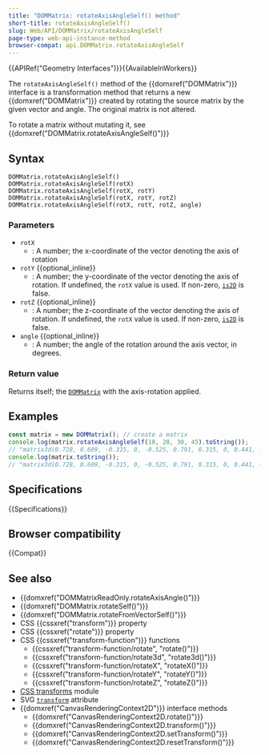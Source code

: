 ```yaml
---
title: "DOMMatrix: rotateAxisAngleSelf() method"
short-title: rotateAxisAngleSelf()
slug: Web/API/DOMMatrix/rotateAxisAngleSelf
page-type: web-api-instance-method
browser-compat: api.DOMMatrix.rotateAxisAngleSelf
---
```


{{APIRef("Geometry Interfaces")}}{{AvailableInWorkers}}

The `rotateAxisAngleSelf()` method of the {{domxref("DOMMatrix")}} interface is a transformation method that returns a new {{domxref("DOMMatrix")}} created by rotating the source matrix by the given vector and angle. The original matrix is not altered.

To rotate a matrix without mutating it, see {{domxref("DOMMatrix.rotateAxisAngleSelf()")}}

## Syntax

```js-nolint
DOMMatrix.rotateAxisAngleSelf()
DOMMatrix.rotateAxisAngleSelf(rotX)
DOMMatrix.rotateAxisAngleSelf(rotX, rotY)
DOMMatrix.rotateAxisAngleSelf(rotX, rotY, rotZ)
DOMMatrix.rotateAxisAngleSelf(rotX, rotY, rotZ, angle)
```

### Parameters

- `rotX`
  - : A number; the x-coordinate of the vector denoting the axis of rotation
- `rotY` {{optional_inline}}
  - : A number; the y-coordinate of the vector denoting the axis of rotation. If undefined, the `rotX` value is used. If non-zero, [`is2D`](/en-US/docs/Web/API/DOMMatrix#is2d) is false.
- `rotZ` {{optional_inline}}
  - : A number; the z-coordinate of the vector denoting the axis of rotation. If undefined, the `rotX` value is used. If non-zero, [`is2D`](/en-US/docs/Web/API/DOMMatrix#is2d) is false.
- `angle` {{optional_inline}}
  - : A number; the angle of the rotation around the axis vector, in degrees.

### Return value

Returns itself; the [`DOMMatrix`](/en-US/docs/Web/API/DOMMatrix) with the axis-rotation applied.

## Examples

```js
const matrix = new DOMMatrix(); // create a matrix
console.log(matrix.rotateAxisAngleSelf(10, 20, 30, 45).toString());
// "matrix3d(0.728, 0.609, -0.315, 0, -0.525, 0.791, 0.315, 0, 0.441, -0.063, 0.895, 0, 0, 0, 0, 1)"
console.log(matrix.toString());
// "matrix3d(0.728, 0.609, -0.315, 0, -0.525, 0.791, 0.315, 0, 0.441, -0.063, 0.895, 0, 0, 0, 0, 1)"
```

## Specifications

{{Specifications}}

## Browser compatibility

{{Compat}}

## See also

- {{domxref("DOMMatrixReadOnly.rotateAxisAngle()")}}
- {{domxref("DOMMatrix.rotateSelf()")}}
- {{domxref("DOMMatrix.rotateFromVectorSelf()")}}
- CSS {{cssxref("transform")}} property
- CSS {{cssxref("rotate")}} property
- CSS {{cssxref("transform-function")}} functions
  - {{cssxref("transform-function/rotate", "rotate()")}}
  - {{cssxref("transform-function/rotate3d", "rotate3d()")}}
  - {{cssxref("transform-function/rotateX", "rotateX()")}}
  - {{cssxref("transform-function/rotateY", "rotateY()")}}
  - {{cssxref("transform-function/rotateZ", "rotateZ()")}}
- [CSS transforms](/en-US/docs/Web/CSS/CSS_transforms) module
- SVG [`transform`](/en-US/docs/Web/SVG/Attribute/transform) attribute
- {{domxref("CanvasRenderingContext2D")}} interface methods
  - {{domxref("CanvasRenderingContext2D.rotate()")}}
  - {{domxref("CanvasRenderingContext2D.transform()")}}
  - {{domxref("CanvasRenderingContext2D.setTransform()")}}
  - {{domxref("CanvasRenderingContext2D.resetTransform()")}}
